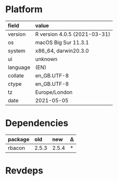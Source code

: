# Platform

|field    |value                        |
|:--------|:----------------------------|
|version  |R version 4.0.5 (2021-03-31) |
|os       |macOS Big Sur 11.3.1         |
|system   |x86_64, darwin20.3.0         |
|ui       |unknown                      |
|language |(EN)                         |
|collate  |en_GB.UTF-8                  |
|ctype    |en_GB.UTF-8                  |
|tz       |Europe/London                |
|date     |2021-05-05                   |

# Dependencies

|package |old   |new   |Δ  |
|:-------|:-----|:-----|:--|
|rbacon  |2.5.3 |2.5.4 |*  |

# Revdeps

